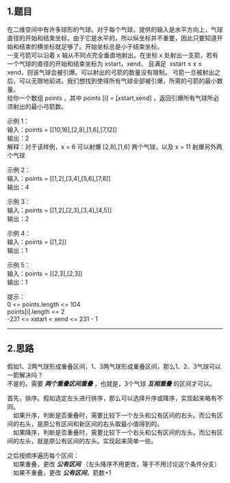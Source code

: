 ## 1.题目
在二维空间中有许多球形的气球。对于每个气球，提供的输入是水平方向上，气球直径的开始和结束坐标。由于它是水平的，所以纵坐标并不重要，因此只要知道开始和结束的横坐标就足够了。开始坐标总是小于结束坐标。  
一支弓箭可以沿着 x 轴从不同点完全垂直地射出。在坐标 x 处射出一支箭，若有一个气球的直径的开始和结束坐标为 xstart，xend， 且满足  xstart ≤ x ≤ xend，则该气球会被引爆。可以射出的弓箭的数量没有限制。 弓箭一旦被射出之后，可以无限地前进。我们想找到使得所有气球全部被引爆，所需的弓箭的最小数量。  
给你一个数组 points ，其中 points [i] = [xstart,xend] ，返回引爆所有气球所必须射出的最小弓箭数。  

示例 1：  
输入：points = [[10,16],[2,8],[1,6],[7,12]]  
输出：2  
解释：对于该样例，x = 6 可以射爆 [2,8],[1,6] 两个气球，以及 x = 11 射爆另外两个气球  

示例 2：  
输入：points = [[1,2],[3,4],[5,6],[7,8]]  
输出：4  

示例 3：  
输入：points = [[1,2],[2,3],[3,4],[4,5]]  
输出：2  

示例 4：  
输入：points = [[1,2]]  
输出：1  

示例 5：  
输入：points = [[2,3],[2,3]]  
输出：1  

提示：  
0 <= points.length <= 104  
points[i].length == 2  
-231 <= xstart < xend <= 231 - 1  

---

## 2.思路
假如1、2两气球形成重叠区间，1、3两气球形成重叠区间，那么1、2、3气球可以一箭解决吗？  
不是的，需要 ***两个重叠区间重叠*** ，也就是，3个气球 ***互相重叠*** 的区间才可以。  

首先，排序。假如选定左头进行排序，那么可以选择升序或降序，实现起来略有不同。  
&emsp;如果升序，判断是否重叠时，需要比较下一个左头和公有区间的右头。而公有区间的右头，是原公有区间和新区间的右头取最小值得到的。  
&emsp;如果降序，判断是否重叠时，需要比较下一个右头和公有区间的左头。而公有区间的左头，就是原公有区间的左头。实现起来简单一些。  

之后按顺序遍历每个区间：  
&emsp;如果重叠，更改 ***公有区间*** （左头降序不用更改，等于不用讨论这个条件分支） 
&emsp;如果不重叠，更改 ***公有区间***，箭数+1